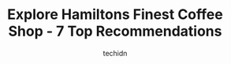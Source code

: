 ---
layout: ampstory
image: https://i0.wp.com/www.auto.or.id/wp-content/uploads/2023/06/emerald-coffee-co-0-hamilton-1686323548.jpeg?resize=640,853
author: techidn
featured: false
description: Hamilton, Ontario, Canada is a haven for Coffee Shop enthusiasts, boasting an impressive array of 7 top-notch establishments. Whether youre a seasoned connoisseur or simply curious to explo
title: Explore Hamiltons Finest Coffee Shop - 7 Top Recommendations
cover:
   title: Explore Hamiltons Finest Coffee Shop - 7 Top Recommendations
   subtitle: AUTO.OR.ID
   background: https://www.auto.or.id/wp-content/uploads/2023/06/emerald-coffee-co-0-hamilton-1686323548.jpeg

pages: 
 - layout: thirds
   top: <h1>#1 The Cannon</h1>
   bottom: "<p>I recently visited The Cannon and was blown away by the quality of their coffee and food. I have to give them a 5 out of 5 stars review for their exceptional service, del</p>"
   background: https://www.auto.or.id/wp-content/uploads/2023/06/emerald-coffee-co-1-hamilton-1686323549.jpeg
   backgroundblur: true
 - layout: thirds
   top: <h1>#2 Starbucks</h1>
   bottom: "<p>1508 Upper James St, Hamilton, ON L9B 1K3, Canada</p>"
   background: https://www.auto.or.id/wp-content/uploads/2023/06/emerald-coffee-co-2-hamilton-1686323550.jpeg
   cta:
      link: https://www.auto.or.id/explore-hamiltons-finest-coffee-shop-7-top-recommendations/
      text: Explore Hamiltons Finest Coffee Shop - 7 Top Recommendations
 - layout: thirds
   top: <h1>#3 Durand Coffee</h1>
   bottom: "<p>142 Charlton Ave W, Hamilton, ON L8P 2C7, Canada</p>"
   background: https://images.unsplash.com/photo-1493238792000-8113da705763?ixlib=rb-4.0.3&ixid=MnwxMjA3fDB8MHxwaG90by1wYWdlfHx8fGVufDB8fHx8&auto=format&fit=crop&w=640&h=853&q=80
   cta:
      link: https://www.auto.or.id/explore-hamiltons-finest-coffee-shop-7-top-recommendations/
      text: Explore Hamiltons Finest Coffee Shop - 7 Top Recommendations
 - layout: thirds
   top: <h1>#4 Starbucks</h1>
   bottom: "<p>158 Locke St S, Hamilton, ON L8P 4A9, Canada</p>"
   background: https://images.unsplash.com/photo-1639928845095-b2c86c3cde80?ixlib=rb-4.0.3&ixid=MnwxMjA3fDB8MHxwaG90by1wYWdlfHx8fGVufDB8fHx8&auto=format&fit=crop&w=640&h=853&q=80
   cta:
      link: https://www.auto.or.id/explore-hamiltons-finest-coffee-shop-7-top-recommendations/
      text: Explore Hamiltons Finest Coffee Shop - 7 Top Recommendations
 - layout: thirds
   top: <h1>#5 Starbucks</h1>
   bottom: "<p>1341 Main St W, Hamilton, ON L8S 1C6, Canada</p>"
   background: https://images.unsplash.com/photo-1604755940773-d7d32c4e43e1?ixlib=rb-4.0.3&ixid=MnwxMjA3fDB8MHxwaG90by1wYWdlfHx8fGVufDB8fHx8&auto=format&fit=crop&w=640&h=853&q=80
   cta:
      link: https://www.auto.or.id/explore-hamiltons-finest-coffee-shop-7-top-recommendations/
      text: Explore Hamiltons Finest Coffee Shop - 7 Top Recommendations
 - layout: thirds
   top: <h1>#6 Redchurch Cafe + Gallery</h1>
   bottom: "<p>Victoria Hall, 68 King St E, Hamilton, ON L8N 1A6, Canada</p>"
   background: https://images.unsplash.com/photo-1607059188021-ca6664bc3c92?ixlib=rb-4.0.3&ixid=MnwxMjA3fDB8MHxwaG90by1wYWdlfHx8fGVufDB8fHx8&auto=format&fit=crop&w=640&h=853&q=80
   cta:
      link: https://www.auto.or.id/explore-hamiltons-finest-coffee-shop-7-top-recommendations/
      text: Explore Hamiltons Finest Coffee Shop - 7 Top Recommendations
 - layout: thirds
   top: <h1>#7 SYNONYM</h1>
   bottom: "<p>328 James St N, Hamilton, ON L8L 1H2, Canada</p>"
   background: https://images.unsplash.com/photo-1632275229274-0f1031f6b16b?ixlib=rb-4.0.3&ixid=MnwxMjA3fDB8MHxwaG90by1wYWdlfHx8fGVufDB8fHx8&auto=format&fit=crop&w=640&h=853&q=80
   cta:
      link: https://www.auto.or.id/explore-hamiltons-finest-coffee-shop-7-top-recommendations/
      text: Explore Hamiltons Finest Coffee Shop - 7 Top Recommendations
 - layout: thirds
   middle: Continue reading...
   background: https://images.unsplash.com/photo-1575052159402-d23d4fab400c?ixlib=rb-4.0.3&ixid=MnwxMjA3fDB8MHxwaG90by1wYWdlfHx8fGVufDB8fHx8&auto=format&fit=crop&w=640&h=853&q=80
   cta:
      link: https://www.auto.or.id/explore-hamiltons-finest-coffee-shop-7-top-recommendations/
      text: Explore Hamiltons Finest Coffee Shop - 7 Top Recommendations

---